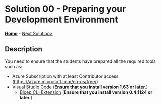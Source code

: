# Solution 00 - Preparing your Development Environment

**[Home](../readme.md)** - [Next Solution>](./Solution-01.md)

## Description

You need to ensure that the students have prepared all the required tools such as:

- Azure Subscription with at least Contributor access (https://azure.microsoft.com/en-us/free/)
- [Visual Studio Code](https://code.visualstudio.com/) (**Ensure that you install version 1.63 or later.**)
    - [Bicep CLI Extension](https://marketplace.visualstudio.com/items?itemName=ms-azuretools.vscode-bicep) (**Ensure that you install version 0.4.1124 or later.**)
